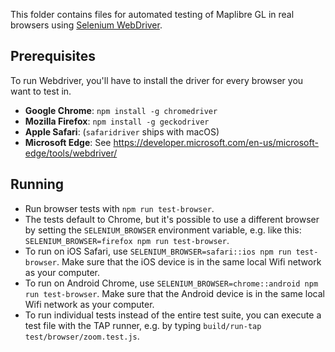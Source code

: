 This folder contains files for automated testing of Maplibre GL in real browsers using [Selenium WebDriver](https://www.npmjs.com/package/selenium-webdriver).

## Prerequisites

To run Webdriver, you'll have to install the driver for every browser you want to test in.

- **Google Chrome**: `npm install -g chromedriver`
- **Mozilla Firefox**: `npm install -g geckodriver`
- **Apple Safari**: (`safaridriver` ships with macOS)
- **Microsoft Edge**: See https://developer.microsoft.com/en-us/microsoft-edge/tools/webdriver/

## Running

- Run browser tests with `npm run test-browser`.
- The tests default to Chrome, but it's possible to use a different browser by setting the `SELENIUM_BROWSER` environment variable, e.g. like this: `SELENIUM_BROWSER=firefox npm run test-browser`.
- To run on iOS Safari, use `SELENIUM_BROWSER=safari::ios npm run test-browser`. Make sure that the iOS device is in the same local Wifi network as your computer.
- To run on Android Chrome, use `SELENIUM_BROWSER=chrome::android npm run test-browser`. Make sure that the Android device is in the same local Wifi network as your computer.
- To run individual tests instead of the entire test suite, you can execute a test file with the TAP runner, e.g. by typing `build/run-tap test/browser/zoom.test.js`.
